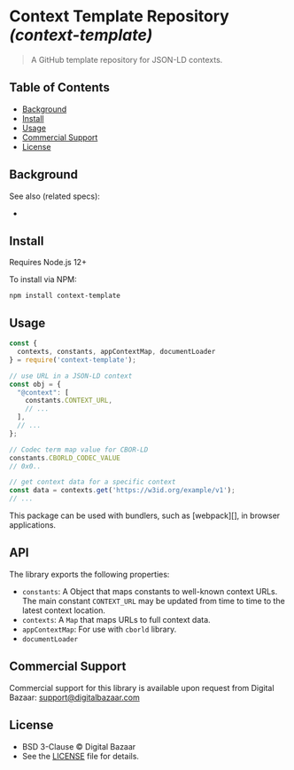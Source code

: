 # Context Template Repository _(context-template)_

<!-- [![NPM Version](https://img.shields.io/npm/v/context-template.svg?style=flat-square)](https://npm.im/context-template) -->

> A GitHub template repository for JSON-LD contexts.

## Table of Contents

- [Background](#background)
- [Install](#install)
- [Usage](#usage)
- [Commercial Support](#commercial-support)
- [License](#license)

## Background

See also (related specs):

*

## Install

Requires Node.js 12+

To install via NPM:

```
npm install context-template
```

## Usage

```js
const {
  contexts, constants, appContextMap, documentLoader
} = require('context-template');

// use URL in a JSON-LD context
const obj = {
  "@context": [
    constants.CONTEXT_URL,
    // ...
  ],
  // ...
};

// Codec term map value for CBOR-LD
constants.CBORLD_CODEC_VALUE
// 0x0..

// get context data for a specific context
const data = contexts.get('https://w3id.org/example/v1');
// ...
```

This package can be used with bundlers, such as [webpack][], in browser
applications.

## API

The library exports the following properties:
- `constants`: A Object that maps constants to well-known context URLs. The
  main constant `CONTEXT_URL` may be updated from time to time to the
  latest context location.
- `contexts`: A `Map` that maps URLs to full context data.
- `appContextMap`: For use with `cborld` library.
- `documentLoader`


## Commercial Support

Commercial support for this library is available upon request from
Digital Bazaar: support@digitalbazaar.com

## License

- BSD 3-Clause © Digital Bazaar
- See the [LICENSE](./LICENSE) file for details.
